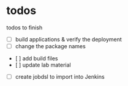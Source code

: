 # todos
todos to finish

- [ ] build applications & verify the deployment
- [ ] change the package names
- [ ] add build files
- [ ] update lab material
- [ ] create jobdsl to import into Jenkins
